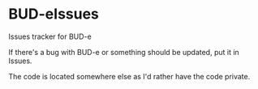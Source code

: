 # BUD-eIssues
Issues tracker for BUD-e

If there's a bug with BUD-e or something should be updated, put it in Issues.

The code is located somewhere else as I'd rather have the code private.
